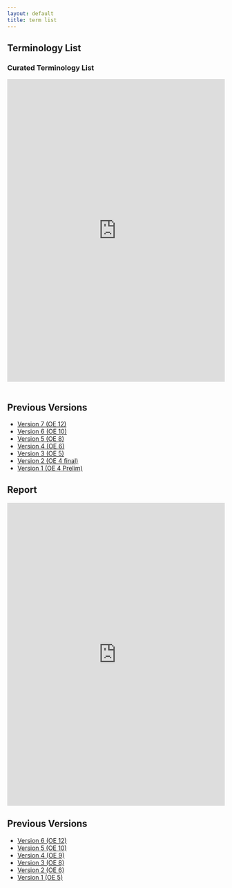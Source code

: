 ```yaml
---
layout: default
title: term list
---
```


## Terminology List

### Curated Terminology List

<iframe src="https://docs.google.com/spreadsheets/d/e/2PACX-1vQSq9UlUuAayNchMkcHams1xjRCk_QhYK8TsXfrJc0zeASltNHzhlFSGAMdj83CFg/pubhtml?widget=true&amp;headers=false" style="width: 100%;height: 700px;border: none;"></iframe>

<br />
<br />

## Previous Versions

- [Version 7 (OE 12)](https://docs.google.com/spreadsheets/d/e/2PACX-1vQSq9UlUuAayNchMkcHams1xjRCk_QhYK8TsXfrJc0zeASltNHzhlFSGAMdj83CFg/pubhtml)
- [Version 6 (OE 10)](https://docs.google.com/spreadsheets/d/e/2PACX-1vQ-7pb_e7GLU1fmKCjKscl9ZQ0a9PdgHti4wUUEDVGNMfwWDOGUImUR4KIKlJ-FFw/pubhtml)
- [Version 5 (OE 8)](https://docs.google.com/spreadsheets/d/e/2PACX-1vT5v-2pI7QlArfLg8KzZR3nHr2DFwaRc_ZOHFJW8HANoOBipwvxkSnMxuV1HupybA/pubhtml)
- [Version 4 (OE 6)](https://docs.google.com/spreadsheets/d/e/2PACX-1vQH-u9aaqHCftIYVhVGPw8EzVH6dP_5ju-pRFy5EJKt8WVYJGtg7M3_zJc6XQoSbw/pubhtml)
- [Version 3 (OE 5)](https://docs.google.com/spreadsheets/d/e/2PACX-1vT09i2YarLS6WhF7Q84qC4y9JvgkJVaErCttZg7XRDMMw9OT4IJjZ8T-7wdQHiHHQ/pubhtml)
- [Version 2 (OE 4 final)](https://docs.google.com/spreadsheets/d/e/2PACX-1vQpG5FyC-Tyt8HQp4p1DCEeIrXXetM0pRVwekXrtvqvKrFhTVynrqZmcXTSgTzA_w/pubhtml)
- [Version 1 (OE 4 Prelim)](https://docs.google.com/spreadsheets/d/e/2PACX-1vQUyscYsNcqeF_b3Ix9Kq11K9sJJV5BcCLxlFiIktJj7_BroP1epvg-EA_4Pf3Flg/pubhtml)

## Report

<iframe src="https://docs.google.com/document/d/e/2PACX-1vRNyPzR8eG680Dezem-Woz9ZbGZdq_GKZl9opWS_W85aY3W9ew1aQt_dFUR6HmsEWLUXe8bCo4dbzNi/pub?embedded=true" style="width: 100%;height: 700px;border: none;"></iframe>

## Previous Versions

- [Version 6 (OE 12)](https://docs.google.com/document/d/e/2PACX-1vRNyPzR8eG680Dezem-Woz9ZbGZdq_GKZl9opWS_W85aY3W9ew1aQt_dFUR6HmsEWLUXe8bCo4dbzNi/pub)
- [Version 5 (OE 10)](https://docs.google.com/document/d/e/2PACX-1vQQEdAt7m88jMisFz4bgh18cGVt_Un2iwWqZCV8nyyXiBe_aHRJ7ShD23d_foQuWX19rf32hxTKHHqu/pub)
- [Version 4 (OE 9)](https://docs.google.com/document/d/e/2PACX-1vTdt_HGtmKHTtKqTWT-pwwdqbivHPVSJesu4CZIydT5z1W4E9u9IpnmrNf797XZh0PDU3weIJ5k6ZuP/pub)
- [Version 3 (OE 8)](https://docs.google.com/document/d/e/2PACX-1vTGH4eLAyhkfY10Hfl9GBAg2RVm4Dp7pe8aSa-DS2TMqqbSo4xSMmPpj8N7U33zMDFdwhGKGUdPlByu/pub)
- [Version 2 (OE 6)](https://docs.google.com/document/d/e/2PACX-1vTIAKuV1YLQmZvcbOQ0oB33mMbUunLbigqycvRc0KvRCwzZTwUFMoX70Zz3M8nhAQ/pub)
- [Version 1 (OE 5)](https://docs.google.com/document/d/e/2PACX-1vSdfhX0lFzkwsKjuLih5pR_PijirV6ZIdOFDjW0yjNPbUc_9fQDQdb4qPrDK-_b2w/pub)
